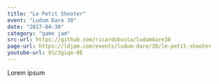 ```yaml
---
title: "Le Petit Shooter"
event: "Ludum Dare 38"
date: "2017-04-30"
category: "game jam"
src-url: https://github.com/ricardobusta/ludumdare38
page-url: https://ldjam.com/events/ludum-dare/38/le-petit-shooter
youtube-url: 91c3giqe-0E
---
```

Lorem ipsum